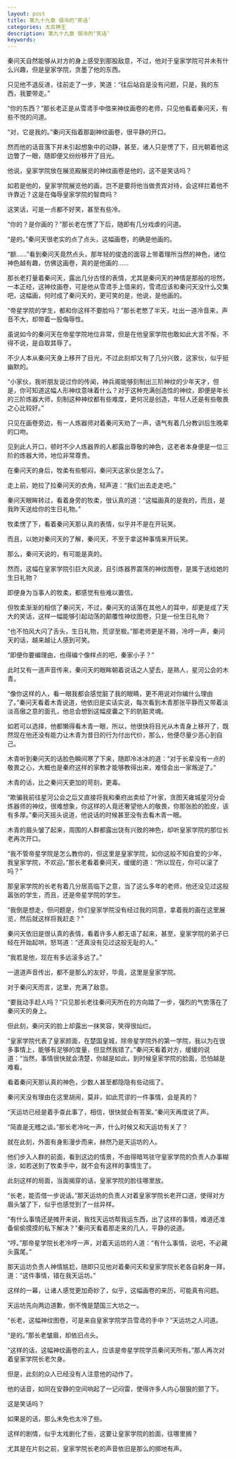 ```yaml
---
layout: post
title: 第九十九章 很冷的‘笑话’
categories: 太古神王
description: 第九十九章 很冷的‘笑话’
keywords:
---
```


秦问天自然能够从对方的身上感受到那股敌意，不过，他对于皇家学院可并未有什么兴趣，但是皇家学院，贪墨了他的东西。

只见他不退反进，往前走了一步，笑道：“往后站自是没有问题，只是，我的东西，我要带走。”

“你的东西？”那长老正是从雪鸢手中借来神纹画卷的老师，只见他看着秦问天，有些不悦的问道。

“对，它是我的。”秦问天指着那副神纹画卷，很平静的开口。

然而他的话音落下并未引起想象中的动静，甚至，诸人只是愣了下，目光朝着他这边瞥了一眼，随即便又纷纷移开了目光。

他说，皇家学院放在展览殿展览的神纹画卷是他的，这不是笑话吗？

如若是他的，皇家学院展览他的画，岂不是要将他当做贵宾对待，会这样拦着他不许靠近？这是在侮辱皇家学院的智商吗？

这笑话，可是一点都不好笑，甚至有些冷。

“你的？是你画的？”那长老在愣了下后，随即有几分戏虐的问道。

“是的。”秦问天很老实的点了点头，这幅画卷，的确是他画的。

“额……”看到秦问天竟然点头，那年轻的俊逸的面容上带着理所当然的神色，诸位神色越有趣，仿佛这画卷，真的是他画的……

那长老打量着秦问天，露出几分古怪的表情，尤其是秦问天的神情是那般的坦然，一本正经，这神纹画卷，可是他从雪鸢手上借来的，雪鸢应该和秦问天没什么交集吧，这幅画，何时成了秦问天的，更可笑的是，他说，是他画的。

“帝星学院的学生，都和你这样不要脸吗？”那长老憋了半天，吐出一道冷音来，声音不大，却带着一股侮辱性。

虽说如今的秦问天在帝星学院地位非常，但是在他皇家学院也敢如此大言不惭，不得不说，是自取其辱了。

不少人本从秦问天身上移开了目光，不过此刻却又有了几分兴致，这家伙，似乎挺幽默的。

“小家伙，我听朋友说过你的传闻，神兵阁能够刻制出三阶神纹的少年天才，但是，你可知道这幅人形神纹意味着什么？对于这种充满创造性的神纹，即便是年长的三阶炼器大师，刻制这种神纹都有些难度，更何况是创造，年轻人还是有些敬畏之心比较好。”

只见在画卷旁边，有一人炼器师对着秦问天劝了一声，语气有着几分教训后生晚辈的口吻。

见到此人开口，顿时不少人炼器界的人都露出尊敬的神色，这老者本身便是一位三阶的炼器大师，地位非常尊贵。

在秦问天的身后，牧柔有些郁闷，秦问天这家伙是怎么了。

走上前，她拉了拉秦问天的衣角，轻声道：“我们出去走走吧。”

秦问天眼眸转过，看着身旁的牧柔，很认真的道：“这幅画真的是我的，而且，是我昨天送给你的生日礼物。”

牧柔愣了下，看着秦问天那认真的表情，似乎并不是在开玩笑。

而且，以她对秦问天的了解，秦问天，不至于拿这种事情来开玩笑。

那么，秦问天说的，有可能是真的。

然而，这幅在皇家学院引巨大风波，且引炼器界震荡的神纹图卷，是属于送给她的生日礼物？

即便身为当事人的牧柔，都感觉有些难以置信。

但牧柔渐渐的相信了秦问天，不过，秦问天的话落在其他人的耳中，却更是成了天大的笑话，这样一幅能够引起动荡的颠覆性神纹图卷，只是一份生日礼物？

“也不怕风大闪了舌头，生日礼物，荒谬至极。”那老师更是不屑，冷哼一声，秦问天的话，越来越让人感到可笑。

“即便你要编理由，也得编个像样点的吧，秦家小子？”

此时又有一道声音传来，秦问天的眼眸朝着说话之人望去，是熟人，星河公会的木青。

“像你这样的人，看一眼我都会感觉脏了我的眼睛，更不用说对你编什么理由了。”秦问天看着木青说道，他依旧是实话实说，每次看到木青那张平静而又带着淡淡高傲之意的面孔，他总会想到这幅皮囊之下的肮脏灵魂。

如若可以选择，他都懒得看木青一眼，所以，他很快将目光从木青身上移开了，既然现在他还没有能力让木青为昔日的行为付出代价，那么，他便尽量少恶心到自己。

木青听到秦问天的话脸色瞬间寒了下来，随即冷冰冰的道：“对于长辈没有一点的敬畏之心，大概也是秦府这样的家教才能够教得出来，难怪会出一家叛逆了。”

木青的话，比之秦问天更加的苛刻，更毒。

“欺骗我前往星河公会之后又直接将我和秦府出卖给了叶家，贪图天雍城星河分会炼器师的神纹，很难想象，你这样的人竟还奢望他人的敬畏，你那张脸的脸皮，该有多厚。”秦问天摇头说道，他说话的时候甚至没有去看木青一眼。

木青的眉头皱了起来，周围的人群都露出饶有兴致的神色，却听皇家学院的那位长老再次开口。

“我不管帝星学院是怎么教你的，但这里是皇家学院，如你这般不知自爱的少年，我皇家学院，不欢迎。”那长老看着秦问天，缓缓的道：“所以现在，你可以滚了吗？”

那皇家学院的长老有着几分居高临下之意，当了这么多年的老师，他还没见过这般嚣张的学生，而且，还是帝星学院的学生。

“我倒是想走，但问题是，你们皇家学院没有经过我的同意，拿着我的画在这里展览，然后就这样将我赶走？”

秦问天依旧是很认真的表情，看着许多人都无语了起来，甚至，皇家学院的弟子已经在开始起哄，怒骂道：“还真没有见过这般无耻的人。”

“我若是他，现在有多远滚多远了。”

一道道声音传出，都不是那么的友好，毕竟，这里是皇家学院。

对于秦问天而言，这里，充满了敌意。

“要我动手赶人吗？”只见那长老往秦问天所在的方向踏了一步，强烈的气势落在了秦问天的身上。

但此刻，秦问天的脸上却露出一抹笑容，笑得很灿烂。

“皇家学院代表了皇家颜面，在楚国皇城，除帝星学院外的第一学院，我以为在很多事情上，能够有足够的度量，但显然我错了。”秦问天看着对方，缓缓的说道：“当然，事情很快就会清楚，你越是如此，到时候皇家学院的脸面，恐怕越是难看。

看着秦问天那认真的神色，少数人甚至都隐隐有些动摇了。

秦问天没有理由在这里胡闹，莫非，如此荒谬的一件事情，会是真的？

“天运坊已经是着手查此事了，相信，很快就会有答案。”秦问天再度说了声。

“简直是无稽之谈。”那长老冷叱一声，什么时候又和天运坊有关了？

就在此刻，外面有身影漫步而来，赫然乃是天运坊的人。

他们步入人群的前面，看到这边的情景，不由得暗骂驻守皇家学院的负责人办事糊涂，如若送到了牧柔手中，就不会有这样的事情生了。

此刻这样的局面，当面揭穿的话，皇家学院的脸往哪里放。

“长老，能否借一步说话。”那天运坊的负责人对着皇家学院长老开口道，使得对方眉头皱了下，似乎也感觉到了一丝异样。

“有什么事情还是摊开来说，我找天运坊帮我运东西，出了这样的事情，难道还准备偷偷摸摸的私下解决？”秦问天看着那走来的几人，平静的说道。

“哼。”那帝星学院长老冷哼一声，对着天运坊的人道：“有什么事情，说吧，不必藏头露尾。”

那天运坊负责人神情尴尬，随即只见他对着秦问天和皇家学院长老各自躬身一拜，道：“这件事情，错在我天运坊。”

这样的一幕，让诸人感觉更加奇妙了，似乎，这幅画卷的来历，可能真有问题。

天运坊先向两边道歉，倒不愧是楚国三大坊之一。

“长老，这幅神纹图卷，可是来自皇家学院学员雪鸢的手中？”天运坊之人问道。

“是的。”那长老皱眉，却依旧点头。

“这样的话，这幅神纹画卷的主人，应该是帝星学院学员秦问天所有。”那人再次对着皇家学院长老欠身。

但是，此刻的众人已经没有人注意他的动作了。

他的话音，如同在安静的空间响起了一记闷雷，使得许多人内心狠狠的颤了下。

这是笑话吗？

如果是的话，那么未免也太冷了些。

这样的剧情，似乎太戏剧化了些，这要让皇家学院的脸面，往哪里搁？

尤其是在片刻之前，皇家学院长老的声音依旧是那么的掷地有声。
